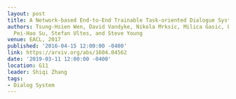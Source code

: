 ```yaml
---
layout: post
title: A Network-based End-to-End Trainable Task-oriented Dialogue System
authors: Tsung-Hsien Wen, David Vandyke, Nikola Mrksic, Milica Gasic, Lina M. Rojas-Barahona,
  Pei-Hao Su, Stefan Ultes, and Steve Young
venue: EACL, 2017
published: '2016-04-15 12:00:00 -0400'
link: https://arxiv.org/abs/1604.04562
date: '2019-03-11 12:00:00 -0400'
location: G11
leader: Shiqi Zhang
tags:
- Dialog System
---
```

